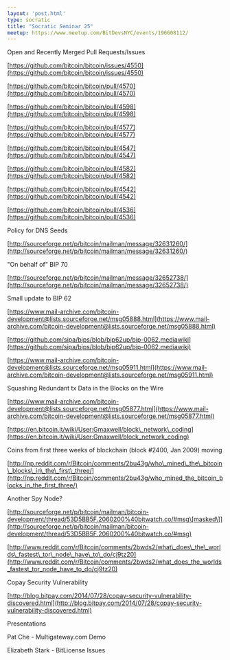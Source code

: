 ```yaml
---
layout: 'post.html'
type: socratic
title: "Socratic Seminar 25"
meetup: https://www.meetup.com/BitDevsNYC/events/196608112/
---
```


Open and Recently Merged Pull Requests/Issues

[https://github.com/bitcoin/bitcoin/issues/4550](https://github.com/bitcoin/bitcoin/issues/4550)

[https://github.com/bitcoin/bitcoin/pull/4570](https://github.com/bitcoin/bitcoin/pull/4570)

[https://github.com/bitcoin/bitcoin/pull/4598](https://github.com/bitcoin/bitcoin/pull/4598)

[https://github.com/bitcoin/bitcoin/pull/4577](https://github.com/bitcoin/bitcoin/pull/4577)

[https://github.com/bitcoin/bitcoin/pull/4547](https://github.com/bitcoin/bitcoin/pull/4547)

[https://github.com/bitcoin/bitcoin/pull/4582](https://github.com/bitcoin/bitcoin/pull/4582)

[https://github.com/bitcoin/bitcoin/pull/4542](https://github.com/bitcoin/bitcoin/pull/4542)

[https://github.com/bitcoin/bitcoin/pull/4536](https://github.com/bitcoin/bitcoin/pull/4536)

Policy for DNS Seeds

[http://sourceforge.net/p/bitcoin/mailman/message/32631260/](http://sourceforge.net/p/bitcoin/mailman/message/32631260/)

"On behalf of" BIP 70

[http://sourceforge.net/p/bitcoin/mailman/message/32652738/](http://sourceforge.net/p/bitcoin/mailman/message/32652738/)

Small update to BIP 62

[https://www.mail-archive.com/bitcoin-development@lists.sourceforge.net/msg05888.html](https://www.mail-archive.com/bitcoin-development@lists.sourceforge.net/msg05888.html)

[https://github.com/sipa/bips/blob/bip62up/bip-0062.mediawiki](https://github.com/sipa/bips/blob/bip62up/bip-0062.mediawiki)

[https://www.mail-archive.com/bitcoin-development@lists.sourceforge.net/msg05911.html](https://www.mail-archive.com/bitcoin-development@lists.sourceforge.net/msg05911.html)

Squashing Redundant tx Data in the Blocks on the Wire

[https://www.mail-archive.com/bitcoin-development@lists.sourceforge.net/msg05877.html](https://www.mail-archive.com/bitcoin-development@lists.sourceforge.net/msg05877.html)

[https://en.bitcoin.it/wiki/User:Gmaxwell/block\_network\_coding](https://en.bitcoin.it/wiki/User:Gmaxwell/block_network_coding)

Coins from first three weeks of blockchain (block #2400, Jan 2009) moving

[http://np.reddit.com/r/Bitcoin/comments/2bu43g/who\_mined\_the\_bitcoin\_blocks\_in\_the\_first\_three/](http://np.reddit.com/r/Bitcoin/comments/2bu43g/who_mined_the_bitcoin_blocks_in_the_first_three/)

Another Spy Node?

[http://sourceforge.net/p/bitcoin/mailman/bitcoin-development/thread/53D5BB5F.2060200%40bitwatch.co/#msg\[masked\]](http://sourceforge.net/p/bitcoin/mailman/bitcoin-development/thread/53D5BB5F.2060200%40bitwatch.co/#msg)

[http://www.reddit.com/r/Bitcoin/comments/2bwds2/what\_does\_the\_worlds\_fastest\_tor\_node\_have\_to\_do/cj9tz20](http://www.reddit.com/r/Bitcoin/comments/2bwds2/what_does_the_worlds_fastest_tor_node_have_to_do/cj9tz20)

Copay Security Vulnerability

[http://blog.bitpay.com/2014/07/28/copay-security-vulnerability-discovered.html](http://blog.bitpay.com/2014/07/28/copay-security-vulnerability-discovered.html)

Presentations

Pat Che - Multigateway.com Demo

Elizabeth Stark - BitLicense Issues
